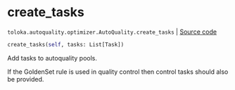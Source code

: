 # create_tasks
`toloka.autoquality.optimizer.AutoQuality.create_tasks` | [Source code](https://github.com/Toloka/toloka-kit/blob/v1.2.1/src/autoquality/optimizer.py#L300)

```python
create_tasks(self, tasks: List[Task])
```

Add tasks to autoquality pools.


If the GoldenSet rule is used in quality control then control tasks should also be provided.

